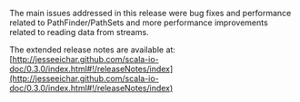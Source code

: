 The main issues addressed in this release were bug fixes and performance related to PathFinder/PathSets and more performance improvements related to reading data from streams.

The extended release notes are available at: [http://jesseeichar.github.com/scala-io-doc/0.3.0/index.html#!/releaseNotes/index](http://jesseeichar.github.com/scala-io-doc/0.3.0/index.html#!/releaseNotes/index)
